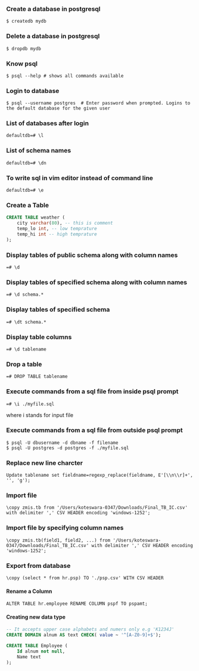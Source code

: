 ### Create a database in postgresql

	$ createdb mydb

### Delete a database in postgresql

	$ dropdb mydb

### Know psql

	$ psql --help # shows all commands available


### Login to database

	$ psql --username postgres  # Enter password when prompted. Logins to the default database for the given user

### List of databases after login

	defaultdb=# \l

### List of schema names

	defaultdb=# \dn

### To write sql in vim editor instead of command line

	defaultdb=# \e

### Create a Table
```sql
CREATE TABLE weather (
	city varchar(80), -- this is comment
	temp_lo int, -- low temprature
	temp_hi int -- high temprature
);
```

### Display tables of public schema along with column names

	=# \d

### Display tables of specified schema along with column names

	=# \d schema.*

### Display tables of specified schema

	=# \dt schema.*


### Display table columns

	=# \d tablename

### Drop a table

	=# DROP TABLE tablename

### Execute commands from a sql file from inside psql prompt

	=# \i ./myfile.sql

where i stands for input file

### Execute commands from a sql file from outside psql prompt

	$ psql -U dbusername -d dbname -f filename
	$ psql -U postgres -d postgres -f ./myfile.sql

### Replace new line charcter
	Update tablename set fieldname=regexp_replace(fieldname, E'[\\n\\r]+', '', 'g');

### Import file
	\copy zmis.tb from '/Users/koteswara-0347/Downloads/Final_TB_IC.csv' with delimiter ',' CSV HEADER encoding 'windows-1252';

### Import file by specifying column names
	\copy zmis.tb(field1, field2, ...) from '/Users/koteswara-0347/Downloads/Final_TB_IC.csv' with delimiter ',' CSV HEADER encoding 'windows-1252';

### Export from database
	\copy (select * from hr.psp) TO './psp.csv' WITH CSV HEADER

#### Rename a Column
	ALTER TABLE hr.employee RENAME COLUMN pspf TO pspamt;

#### Creating new data type
```sql 
-- It accepts upper case alphabets and numers only e.g 'K1234J'
CREATE DOMAIN alnum AS text CHECK( value ~ '^[A-Z0-9]+$');

CREATE TABLE Employee (
	Id alnum not null,
	Name text
);
```
